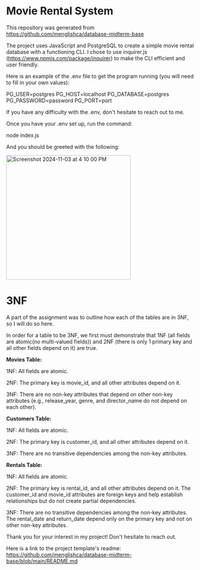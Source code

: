 # Movie Rental System

This repository was generated from https://github.com/menglishca/database-midterm-base

The project uses JavaScript and PostgreSQL to create a simple movie rental database with a functioning CLI. I chose to use inquirer.js (https://www.npmjs.com/package/inquirer) to make the CLI efficient and user friendly.

Here is an example of the .env file to get the program running (you will need to fill in your own values):

PG_USER=postgres
PG_HOST=localhost
PG_DATABASE=postgres
PG_PASSWORD=password
PG_PORT=port

If you have any difficulty with the .env, don't hesitate to reach out to me.

Once you have your .env set up, run the command:

node index.js

And you should be greeted with the following:

<img width="333" alt="Screenshot 2024-11-03 at 4 10 00 PM" src="https://github.com/user-attachments/assets/2add7707-d34a-4615-a357-1664079ee7dc">

# 3NF

A part of the assignment was to outline how each of the tables are in 3NF, so I will do so here.

In order for a table to be 3NF, we first must demonstrate that 1NF (all fields are atomic(no multi-valued fields)) and 2NF (there is only 1 primary key and all other fields depend on it) are true.

**Movies Table:**

1NF: All fields are atomic.

2NF: The primary key is movie_id, and all other attributes depend on it.

3NF: There are no non-key attributes that depend on other non-key attributes (e.g., release_year, genre, and director_name do not depend on each other). 

**Customers Table:**

1NF: All fields are atomic.

2NF: The primary key is customer_id, and all other attributes depend on it.

3NF: There are no transitive dependencies among the non-key attributes.

**Rentals Table:**

1NF: All fields are atomic.

2NF: The primary key is rental_id, and all other attributes depend on it. The customer_id and movie_id attributes are foreign keys and help establish relationships but do not create partial dependencies.

3NF: There are no transitive dependencies among the non-key attributes. The rental_date and return_date depend only on the primary key and not on other non-key attributes.

Thank you for your interest in my project! Don't hesitate to reach out.

Here is a link to the project template's readme: https://github.com/menglishca/database-midterm-base/blob/main/README.md
